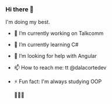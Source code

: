 ### Hi there 👋

<!--
**dalacorte/dalacorte** is a ✨ _special_ ✨ repository because its `README.md` (this file) appears on your GitHub profile.

Here are some ideas to get you started:


- 🔭 I’m currently working on ...
- 🌱 I’m currently learning ...
- 👯 I’m looking to collaborate on ...
- 🤔 I’m looking for help with ...
- 💬 Ask me about ...
- 📫 How to reach me: ...
- 😄 Pronouns: ...
- ⚡ Fun fact: ...
-->

I'm doing my best.
  
- 🔭 I’m currently working on Talkcomm
- 🌱 I’m currently learning C#
- 🤔 I’m looking for help with Angular
- 📫 How to reach me: tt @dalacortedev
- ⚡ Fun fact: I'm always studying OOP

  🌺🌺🌺
